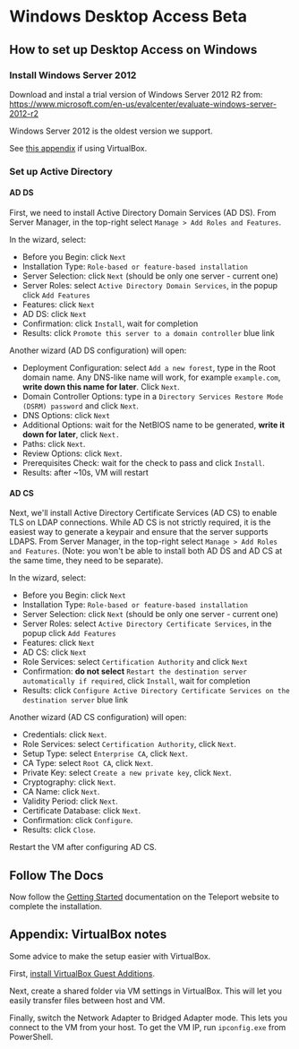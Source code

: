 # Windows Desktop Access Beta

## How to set up Desktop Access on Windows

### Install Windows Server 2012

Download and instal a trial version of Windows Server 2012 R2 from:
https://www.microsoft.com/en-us/evalcenter/evaluate-windows-server-2012-r2

Windows Server 2012 is the oldest version we support.

See [this appendix](#appendix-virtualbox-notes) if using VirtualBox.

### Set up Active Directory

#### AD DS

First, we need to install Active Directory Domain Services (AD DS). From Server
Manager, in the top-right select `Manage > Add Roles and Features`.

In the wizard, select:
- Before you Begin: click `Next`
- Installation Type: `Role-based or feature-based installation`
- Server Selection: click `Next` (should be only one server - current one)
- Server Roles: select `Active Directory Domain Services`, in the popup click `Add Features`
- Features: click `Next`
- AD DS: click `Next`
- Confirmation: click `Install`, wait for completion
- Results: click `Promote this server to a domain controller` blue link

Another wizard (AD DS configuration) will open:
- Deployment Configuration: select `Add a new forest`, type in the Root domain
  name. Any DNS-like name will work, for example `example.com`, **write down
  this name for later**. Click `Next`.
- Domain Controller Options: type in a `Directory Services Restore Mode (DSRM)
  password` and click `Next`.
- DNS Options: click `Next`
- Additional Options: wait for the NetBIOS name to be generated, **write it
  down for later**, click `Next.`
- Paths: click `Next`.
- Review Options: click `Next`.
- Prerequisites Check: wait for the check to pass and click `Install`.
- Results: after ~10s, VM will restart

#### AD CS

Next, we'll install Active Directory Certificate Services (AD CS) to enable TLS
on LDAP connections. While AD CS is not strictly required, it is the easiest way
to generate a keypair and ensure that the server supports LDAPS. From Server
Manager, in the top-right select `Manage > Add Roles and Features`. (Note: you
won't be able to install both AD DS and AD CS at the same time, they need to be
separate).

In the wizard, select:
- Before you Begin: click `Next`
- Installation Type: `Role-based or feature-based installation`
- Server Selection: click `Next` (should be only one server - current one)
- Server Roles: select `Active Directory Certificate Services`, in the popup click `Add Features`
- Features: click `Next`
- AD CS: click `Next`
- Role Services: select `Certification Authority` and click `Next`
- Confirmation: **do not select** `Restart the destination server automatically if
  required`, click `Install`, wait for completion
- Results: click `Configure Active Directory Certificate Services on the
  destination server` blue link

Another wizard (AD CS configuration) will open:
- Credentials: click `Next`.
- Role Services: select `Certification Authority`, click `Next`.
- Setup Type: select `Enterprise CA`, click `Next`.
- CA Type: select `Root CA`, click `Next`.
- Private Key: select `Create a new private key`, click `Next`.
- Cryptography: click `Next`.
- CA Name: click `Next`.
- Validity Period: click `Next`.
- Certificate Database: click `Next`.
- Confirmation: click `Configure`.
- Results: click `Close`.

Restart the VM after configuring AD CS.

## Follow The Docs

Now follow the [Getting Started](https://goteleport.com/docs/desktop-access/introduction/) documentation on the Teleport website to complete the installation.

## Appendix: VirtualBox notes

Some advice to make the setup easier with VirtualBox.

First, [install VirtualBox Guest
Additions](https://www.virtualbox.org/manual/ch04.html).

Next, create a shared folder via VM settings in VirtualBox. This will let you
easily transfer files between host and VM.

Finally, switch the Network Adapter to Bridged Adapter mode. This lets you
connect to the VM from your host. To get the VM IP, run `ipconfig.exe` from
PowerShell.
